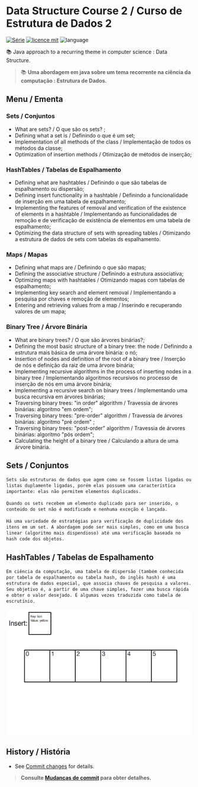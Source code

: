 # Data Structure Course 2 / Curso de Estrutura de Dados 2
[![Série](https://img.shields.io/badge/lramon2001-DataStructure-orange)](https://github.com/lramon2001/EstruturaDeDadosEalgoritmos)
[![licence mit](https://img.shields.io/badge/licence-MIT-blue.svg)](https://github.com/lramon2001/EstruturaDeDadosEalgoritmos/blob/main/LICENSE)
![language](https://img.shields.io/badge/java-only-yellow)

:books: Java approach to a recurring theme in computer science : Data Structure. 
> :books: **Uma abordagem em java sobre um tema recorrente na ciência da computação : Estrutura de Dados.**

## Menu / Ementa
### Sets / Conjuntos
- What are sets? / O que são os sets? ;
- Defining what a set is / Definindo o que é um set;
- Implementation of all methods of the class / Implementação de todos os métodos da classe;
- Optimization of insertion methods / Otimização de métodos de inserção; 

### HashTables / Tabelas de Espalhamento
- Defining what are hashtables / Definindo o que são tabelas de espalhamento ou dispersão;
- Defining insert functionality in a hashtable / Definindo a funcionalidade de inserção em uma tabela de espalhamento;
- Implementing the features of removal and verification of the existence of elements in a hashtable / Implementando as funcionalidades de remoção e de verificação de existência de elementos em uma tabela de espalhamento;
- Optimizing the data structure of sets with spreading tables / Otimizando a estrutura de dados de sets com tabelas ds espalhamento.

### Maps / Mapas
- Defining what maps are / Definindo o que são mapas;
- Defining the associative structure / Definindo a estrutura associativa;
- Optimizing maps with hashtables / Otimizando mapas com tabelas de espalhamento;
- Implementing key search and element removal / Implementando a pesquisa por chaves e remoção de elementos;
- Entering and retrieving values from a map / Inserindo e recuperando valores de um mapa;

### Binary Tree / Árvore Binária
- What are binary trees? / O que são árvores binárias?;
- Defining the most basic structure of a binary tree: the node / Definindo a estrutura mais básica de uma árvore binária: o nó;
- Insertion of nodes and definition of the root of a binary tree / Inserção de nós e definição da raiz de uma árvore binária;
- Implementing recursive algorithms in the process of inserting nodes in a binary tree / Implementando algoritmos recursivos no processo de inserção de nós em uma árvore binária;
- Implementing a recursive search on binary trees / Implementando uma busca recursiva em árvores binárias;
- Traversing binary trees: "in order" algorithm / Travessia de árvores binárias: algoritmo "em ordem";
- Traversing binary trees: "pre-order" algorithm / Travessia de árvores binárias: algoritmo "pré ordem" ;
- Traversing binary trees: "post-order" algorithm / Travessia de árvores binárias: algoritmo "pós ordem";
- Calculating the height of a binary tree / Calculando a altura de uma árvore binária.

## Sets / Conjuntos
```
Sets são estruturas de dados que agem como se fossem listas ligadas ou listas duplamente ligadas, porém elas possuem uma característica importante: elas não permitem elementos duplicados.

Quando os sets recebem um elemento duplicado para ser inserido, o conteúdo do set não é modificado e nenhuma exceção é lançada.

Há uma variedade de estratégias para verificação de duplicidade dos itens em um set. A abordagem pode ser mais simples, como em uma busca linear (algoritmo mais dispendioso) até uma verificação baseada no hash code dos objetos.
```
## HashTables / Tabelas de Espalhamento
```
Em ciência da computação, uma tabela de dispersão (também conhecida por tabela de espalhamento ou tabela hash, do inglês hash) é uma estrutura de dados especial, que associa chaves de pesquisa a valores. Seu objetivo é, a partir de uma chave simples, fazer uma busca rápida e obter o valor desejado. É algumas vezes traduzida como tabela de escrutínio.
```
![gif](https://github.com/lramon2001/EstruturaDeDados2/blob/main/hashtable.gif)
## History / História
- See [Commit changes](https://github.com/lramon2001/EstruturaDeDados2/commits/main) for details.

> **Consulte [Mudanças de commit](https://github.com/lramon2001/EstruturaDeDados2/commits/main) para obter detalhes.**

